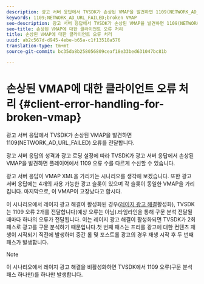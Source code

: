 ```yaml
---
description: 광고 서버 응답에서 TVSDK가 손상된 VMAP을 발견하면 1109(NETWORK_AD_URL_FAILED) 오류를 전달합니다.
keywords: 1109;NETWORK_AD_URL_FAILED;broken VMAP
seo-description: 광고 서버 응답에서 TVSDK가 손상된 VMAP을 발견하면 1109(NETWORK_AD_URL_FAILED) 오류를 전달합니다.
seo-title: 손상된 VMAP에 대한 클라이언트 오류 처리
title: 손상된 VMAP에 대한 클라이언트 오류 처리
uuid: ab2c567d-d945-4ebe-b65a-c1f13518a576
translation-type: tm+mt
source-git-commit: bc35da8b258056809ceaf18e33bed631047bc81b

---
```



# 손상된 VMAP에 대한 클라이언트 오류 처리 {#client-error-handling-for-broken-vmap}

광고 서버 응답에서 TVSDK가 손상된 VMAP을 발견하면 1109(NETWORK_AD_URL_FAILED) 오류를 전달합니다.

광고 서버 응답의 성격과 광고 로딩 설정에 따라 TVSDK가 광고 서버 응답에서 손상된 VMAP을 발견하면 플레이어에서 1109 오류 수를 다르게 수신할 수 있습니다.

광고 서버 응답이 VMAP XML을 가리키는 시나리오를 생각해 보겠습니다. 또한 광고 서버 응답에는 4개의 사용 가능한 광고 슬롯이 있으며 각 슬롯이 동일한 VMAP을 가리킵니다. 마지막으로, 이 VMAP이 고장났다고 합시다.

이 시나리오에서 레이지 광고 해결이 활성화된 경우([레이지 광고 해결](../../../../tvsdk-3x-android-prog/android-3x-advertising/ad-insertion/c-lazy-ad-resolving/t-enable-lazy-ad-resolving.md)활성화), TVSDK는 1109 오류 2개를 전달합니다(예상 오류는 아님).타임라인을 통해 구문 분석 전달될 때마다 하나의 오류가 전달됩니다. 이는 레이지 광고 해결이 활성화되면 TVSDK가 2회 패스로 광고를 구문 분석하기 때문입니다.첫 번째 패스는 프리롤 광고에 대한 컨텐츠 재생이 시작되기 직전에 발생하며 중간 롤 및 포스트롤 광고의 경우 재생 시작 후 두 번째 패스가 발생합니다.

>[!NOTE]
>
>이 시나리오에서 레이지 광고 해결을 비활성화하면 TVSDK에서 1109 오류(구문 분석 패스 하나만)를 하나만 발생합니다.